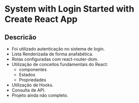 # System with Login Started with Create React App

## Descricão

- Foi utilizado autenticação no sistema de login.
- Lista Renderizada de forma anafabética.
- Rotas configuradas com react-router-dom.
- Utilização de conceitos fundamentais do React:
   * componentes
   * Estados
   * Propriedades
- Utilização de Hooks.
- Consulta de API.
- Projeto ainda não completo.